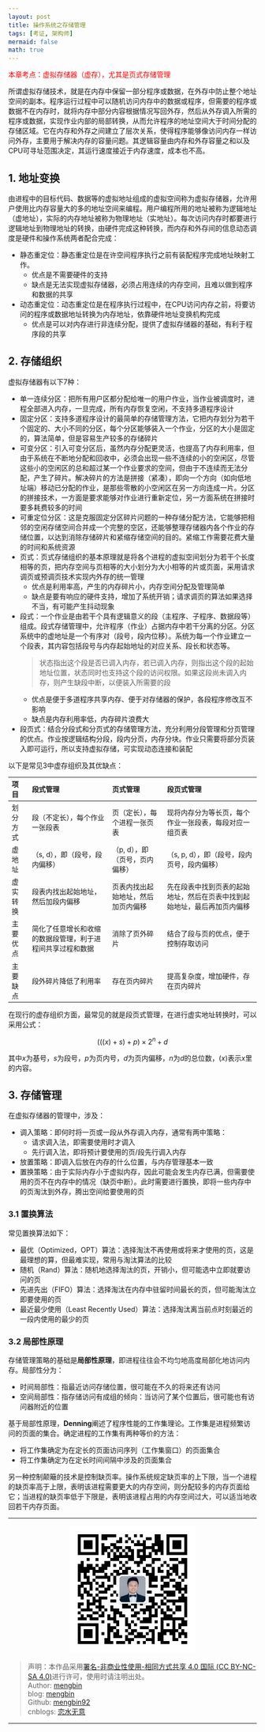 ```yaml
---
layout: post
title: 操作系统之存储管理
tags: [考证, 架构师]
mermaid: false
math: true
---  
```


<font color="red">本章考点：虚拟存储器（虚存），尤其是页式存储管理</font>  

所谓虚拟存储技术，就是在内存中保留一部分程序或数据，在外存中防止整个地址空间的副本。程序运行过程中可以随机访问内存中的数据或程序，但需要的程序或数据不在内存时，就将内存中部分内容根据情况写回外存，然后从外存调入所需的程序或数据，实现作业内部的局部转换，从而允许程序的地址空间大于时间分配的存储区域。它在内存和外存之间建立了层次关系，使得程序能够像访问内存一样访问外存，主要用于解决内存的容量问题。其逻辑容量由内存和外存容量之和以及CPU可寻址范围决定，其运行速度接近于内存速度，成本也不高。  

## 1. 地址变换  

由进程中的目标代码、数据等的虚拟地址组成的虚拟空间称为虚拟存储器，允许用户使用比内存容量大的多的地址空间来编程。用户编程所用的地址被称为逻辑地址（虚地址），实际的内存地址被称为物理地址（实地址）。每次访问内存时都要进行逻辑地址到物理地址的转换，由硬件完成这种转换，而内存和外存间的信息动态调度是硬件和操作系统两者配合完成：  

- 静态重定位：静态重定位是在许空间程序执行之前有装配程序完成地址映射工作。
  - 优点是不需要硬件的支持
  - 缺点是无法实现虚拟存储器，必须占用连续的内存空间，且难以做到程序和数据的共享
- 动态重定位：动态重定位是在程序执行过程中，在CPU访问内存之前，将要访问的程序或数据地址转换为内存地址，依靠硬件地址变换机构完成
  - 优点是可以对内存进行非连续分配，提供了虚拟存储器的基础，有利于程序段的共享

## 2. 存储组织  

虚拟存储器有以下7种：  

- 单一连续分区：把所有用户区都分配给唯一的用户作业，当作业被调度时，进程全部进入内存，一旦完成，所有内存恢复空闲，不支持多道程序设计
- 固定分区：支持多道程序设计的最简单的存储管理方法，它把内存划分为若干个固定的、大小不同的分区，每个分区能够装入一个作业，分区的大小是固定的，算法简单，但是容易生产较多的存储碎片
- 可变分区：引入可变分区后，虽然内存分配更灵活，也提高了内存利用率，但由于系统在不断地分配和回收中，必须会出现一些不连续的小的空闲区，尽管这些小的空闲区的总和超过某一个作业要求的空间，但由于不连续而无法分配，产生了碎片。解决碎片的方法是拼接（紧凑），即向一个方向（如向低地址端）移动已分配的作业，是那些零散的小空闲区在另一方向连成一片。分区的拼接技术，一方面是要求能够对作业进行重新定位，另一方面系统在拼接时要多耗费较多的时间
- 可重定位分区：这是克服固定分区碎片问题的一种存储分配方法，它能够把相邻的空闲存储空间合并成一个完整的空区，还能够整理存储器内各个作业的存储位置，以达到消除存储碎片和紧缩存储空间的目的。紧缩工作需要花费大量的时间和系统资源
- 页式：页式存储组织的基本原理就是将各个进程的虚拟空间划分为若干个长度相等的页，把内存空间与页相等的大小划分为大小相等的片或页面，采用请求调页或预调页技术实现内外存的统一管理
  - 优点是利用率高，产生的内存碎片小，内存空间分配及管理简单
  - 缺点是要有响应的硬件支持，增加了系统开销；请求调页的算法如果选择不当，有可能产生抖动现象
- 段式：一个作业是由若干个具有逻辑意义的段（主程序、子程序、数据段等）组成。段式存储管理中，允许程序（作业）占据内存中若干分离的分区。分区系统中的虚地址是一个有序对（段号，段内位移）。系统为每一个作业建立一个段表，其内容包括段号与内存起始地址的对应关系、段长和状态等。
  > 状态指出这个段是否已调入内存，若已调入内存，则指出这个段的起始地址位置，状态同时也支持这个段的访问权限。如果这段尚未调入内存，则产生缺段中断，以便装入所需要的段
  - 优点是便于多道程序共享内存、便于对存储器的保护，各段程序修改互不影响
  - 缺点是内存利用率低，内存碎片浪费大
- 段页式：结合分段式和分页式的存储管理方法，充分利用分段管理和分页管理的优点。作业按逻辑结构分段，段内分页，内存分块。作业只需要将部分页装入即可运行，所以支持虚拟存储，可实现动态连接和装配  

以下是常见3中虚存组织及其优缺点：  

| 项目     | 段式管理                                                   | 页式管理                           | 段页式管理                                                               |
| :------- | :--------------------------------------------------------- | :--------------------------------- | :----------------------------------------------------------------------- |
| 划分方式 | 段（不定长），每个作业一张段表                             | 页（定长），每个进程一张页表       | 现将内存分为等长页，每个作业一张段表，每段对应一组页表                   |
| 虚地址   | （s, d），即（段号，段内偏移）                             | （p, d），即（页号，页内偏移）     | （s, p, d），即（段号，段内页号，段内偏移）                              |
| 虚实转换 | 段表内找出起始地址，然后加段内偏移                         | 页表内找出起始地址，然后加页内偏移 | 先在段表中找到页表的起始地址，然后在页表中找到起始地址，最后再加页内偏移 |
| 主要优点 | 简化了任意增长和收缩的数据段管理，利于进程间共享过程和数据 | 消除了页外碎片                     | 结合了段与页的优点，便于控制存取访问                                     |
| 主要缺点 | 段外碎片降低了利用率                                       | 存在页内碎片                       | 提高复杂度，增加硬件，存在页内碎片                                       |  

在现行的虚存组织方面，最常见的就是段页式管理，在进行虚实地址转换时，可以采用公式：  

$$ (((x)+s)+p) \times 2^n +d $$  

其中$x$为基号，$s$为段号，$p$为页内号，$d$为页内偏移，$n$为$d$的总位数，$(x)$表示$x$里的内容。  

## 3. 存储管理  

在虚拟存储器的管理中，涉及：  

- 调入策略：即何时将一页或一段从外存调入内存，通常有两中策略：
  - 请求调入法，即需要使用时才调入
  - 先行调入法，即将预计要使用的页/段先行调入内存
- 放置策略：即调入后放在内存的什么位置，与内存管理基本一致
- 置换策略：由于实际内存小于虚拟内存，因此可能会发生内存已满，但需要使用的页不在内存中的情况（缺页中断）。此时需要进行置换，即将一些内存中的页淘汰到外存，腾出空间给要使用的页  

### 3.1 置换算法  

常见置换算法如下：  

- 最优（Optimized，OPT）算法：选择淘汰不再使用或将来才使用的页，这是最理想的算，但最难实现，常用与淘汰算法的比较
- 随机（Rand）算法：随机地选择淘汰的页，开销小，但可能选中立即就要访问的页
- 先进先出（FIFO）算法：选择淘汰在内存中驻留时间最长的页，但可能淘汰立即要使用的页
- 最近最少使用（Least Recently Used）算法：选择淘汰离当前点时刻最近的一段内使用的最少的页  

### 3.2 局部性原理  

存储管理策略的基础是**局部性原理**，即进程往往会不均匀地高度局部化地访问内存。局部性分为：  

- 时间局部性：指最近访问存储位置，很可能在不久的将来还有访问
- 空间局部性：指存储访问有成组的倾向：当访问了某个位置后，很可能也有访问器附近的位置  

基于局部性原理，**Denning**阐述了程序性能的工作集理论。工作集是进程频繁访问的页面的集合。确定进程的工作集有两种等价的方法：  

- 将工作集确定为在定长的页面访问序列（工作集窗口）的页面集合
- 将工作集确定为在定长时间间隔中涉及的页面集合  

另一种控制颠簸的技术是控制缺页率。操作系统规定缺页率的上下限，当一个进程的缺页率高于上限，表明该进程需要更大的内存空间，则分配较多的内存页面给它；当进程的缺页率低于下限是，表明该进程占用的内存空间过大，可以适当地收回若干内存页面。  

---

<div align="center">
  <img src="../img/qrcode_wechat.jpg" alt="孟斯特">
</div>

> 声明：本作品采用[署名-非商业性使用-相同方式共享 4.0 国际 (CC BY-NC-SA 4.0)](https://creativecommons.org/licenses/by-nc-sa/4.0/deed.zh)进行许可，使用时请注明出处。  
> Author: [mengbin](mengbin1992@outlook.com)  
> blog: [mengbin](https://mengbin.top)  
> Github: [mengbin92](https://mengbin92.github.io/)  
> cnblogs: [恋水无意](https://www.cnblogs.com/lianshuiwuyi/)  

---
